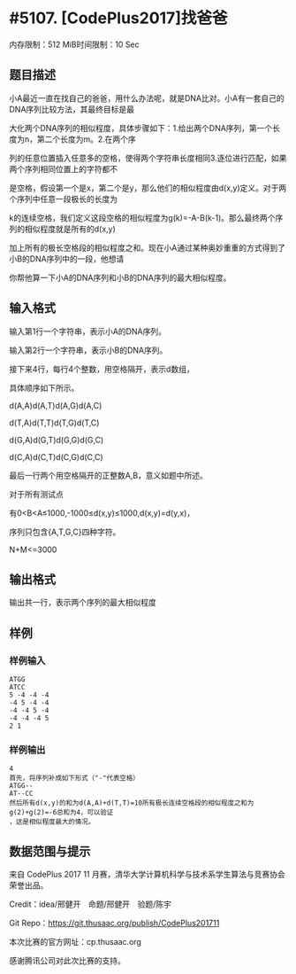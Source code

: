 # #5107. [CodePlus2017]找爸爸

内存限制：512 MiB时间限制：10 Sec

## 题目描述

小A最近一直在找自己的爸爸，用什么办法呢，就是DNA比对。小A有一套自己的DNA序列比较方法，其最终目标是最

大化两个DNA序列的相似程度，具体步骤如下：1.给出两个DNA序列，第一个长度为n，第二个长度为m。2.在两个序

列的任意位置插入任意多的空格，使得两个字符串长度相同3.逐位进行匹配，如果两个序列相同位置上的字符都不

是空格，假设第一个是x，第二个是y，那么他们的相似程度由d(x,y)定义。对于两个序列中任意一段极长的长度为

k的连续空格，我们定义这段空格的相似程度为g(k)=-A-B(k-1)。那么最终两个序列的相似程度就是所有的d(x,y)

加上所有的极长空格段的相似程度之和。现在小A通过某种奥妙重重的方式得到了小B的DNA序列中的一段，他想请

你帮他算一下小A的DNA序列和小B的DNA序列的最大相似程度。

## 输入格式

输入第1行一个字符串，表示小A的DNA序列。

输入第2行一个字符串，表示小B的DNA序列。

接下来4行，每行4个整数，用空格隔开，表示d数组，

具体顺序如下所示。

d(A,A)d(A,T)d(A,G)d(A,C)

d(T,A)d(T,T)d(T,G)d(T,C)

d(G,A)d(G,T)d(G,G)d(G,C)

d(C,A)d(C,T)d(C,G)d(C,C)

最后一行两个用空格隔开的正整数A,B，意义如题中所述。

对于所有测试点

有0<B<A&le;1000,-1000&le;d(x,y)&le;1000,d(x,y)=d(y,x)，

序列只包含{A,T,G,C}四种字符。

N+M<=3000

## 输出格式

输出共一行，表示两个序列的最大相似程度

## 样例

### 样例输入

    
    ATGG
    ATCC
    5 -4 -4 -4
    -4 5 -4 -4
    -4 -4 5 -4
    -4 -4 -4 5
    2 1
    

### 样例输出

    
    4
    首先，将序列补成如下形式（"-"代表空格）
    ATGG--
    AT--CC
    然后所有d(x,y)的和为d(A,A)+d(T,T)=10所有极长连续空格段的相似程度之和为g(2)+g(2)=-6总和为4，可以验证
    ，这是相似程度最大的情况。
    

## 数据范围与提示

来自 CodePlus 2017 11 月赛，清华大学计算机科学与技术系学生算法与竞赛协会 荣誉出品。

Credit：idea/邢健开　命题/邢健开　验题/陈宇

Git Repo：https://git.thusaac.org/publish/CodePlus201711

本次比赛的官方网址：cp.thusaac.org

感谢腾讯公司对此次比赛的支持。
